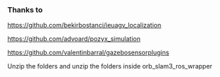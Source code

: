 ### Thanks to

https://github.com/bekirbostanci/ieuagv_localization

https://github.com/advoard/pozyx_simulation

https://github.com/valentinbarral/gazebosensorplugins

Unzip the folders and unzip the folders inside orb_slam3_ros_wrapper
